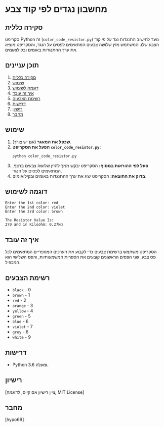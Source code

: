 # מחשבון נגדים לפי קוד צבע

## סקירה כללית

סקריפט Python זה (`color_code_resistor.py`) נועד לחישוב התנגדות נגד על פי קוד הצבע שלו. המשתמש מזין שלושה צבעים המתאימים לפסים על הנגד, והסקריפט מוציא את ערך ההתנגדות באומים ובקילואומים.

## תוכן עניינים
1. [סקירה כללית](#סקירה-כללית)
2. [שימוש](#שימוש)
3. [דוגמה לשימוש](#דוגמה-לשימוש)
4. [איך זה עובד](#איך-זה-עובד)
5. [רשימת הצבעים](#רשימת-הצבעים)
6. [דרישות](#דרישות)
7. [רישיון](#רישיון)
8. [מחבר](#מחבר)

## שימוש

1.  **שכפל את המאגר** (אם יש צורך).
2.  **הפעל את הסקריפט `color_code_resistor.py`:**
    ```bash
    python color_code_resistor.py
    ```
3.  **פעל לפי ההוראות במסוף:**
    הסקריפט יבקש ממך להזין שלושה צבעים ברצף, המתאימים לפסים על הנגד.
4.  **בדוק את התוצאה:**
    הסקריפט יציג את ערך ההתנגדות באומים ובקילואומים.

## דוגמה לשימוש

```
Enter the 1st color: red
Enter the 2nd color: violet
Enter the 3rd color: brown

The Resistor Value Is:
270 and in Kiloohm: 0.27kΩ
```

## איך זה עובד

הסקריפט משתמש ברשימת צבעים כדי לקבוע את הערכים המספריים המתאימים לכל פס צבע. שני הפסים הראשונים קובעים את הספרות המשמעותיות, והפס השלישי הוא המכפיל.

## רשימת הצבעים

-   `black` - 0
-   `brown` - 1
-   `red` - 2
-   `orange` - 3
-   `yellow` - 4
-   `green` - 5
-   `blue` - 6
-   `violet` - 7
-   `grey` - 8
-   `white` - 9

## דרישות

-   Python 3.6 ומעלה.

## רישיון

[ציין רישיון אם קיים, לדוגמה, MIT License]

## מחבר

[hypo69]